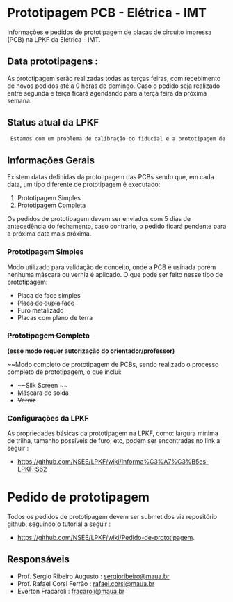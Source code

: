 # Prototipagem PCB - Elétrica - IMT

Informações e pedidos de prototipagem de placas de circuito impressa (PCB) na LPKF da Elétrica - IMT.

## Data prototipagens :

As prototipagem serão realizadas todas as terças feiras, com recebimento de novos pedidos até a 0 horas de domingo. Caso o pedido seja realizado entre segunda e terça ficará agendando para a terça feira da próxima semana.

## Status atual da LPKF

```html
 Estamos com um problema de calibração do fiducial e a prototipagem de duas faces está suspensa até a solução do problema.
```

## Informações Gerais

Existem datas definidas da prototipagem das PCBs sendo que, em cada data, um tipo diferente de prototipagem é executado:

1. Prototipagem Simples
2. Prototipagem Completa

Os pedidos de prototipagem devem ser enviados com 5 dias de antecedência do fechamento, caso contrário, o pedido ficará pendente para a próxima data mais próxima.

### Prototipagem Simples

 Modo utilizado para validação de conceito, onde a PCB é usinada porém nenhuma máscara ou verniz é aplicado. O que pode ser feito nesse tipo de prototipagem:

- Placa de face simples
- ~~Placa de dupla face~~
- Furo metalizado
- Placas com plano de terra

### ~~Prototipagem Completa~~
**(esse modo requer autorização do orientador/professor)**

~~Modo completo de prototipagem de PCBs, sendo realizado o processo completo de prototipagem, o que inclui:

- ~~Silk Screen ~~
- ~~Máscara de solda~~
- ~~Verniz~~

### Configurações da LPKF

As propriedades básicas da prototipagem na LPKF, como: largura mínima de trilha, tamanho possíveis de furo, etc, podem ser encontradas no link a seguir :
 
- https://github.com/NSEE/LPKF/wiki/Informa%C3%A7%C3%B5es-LPKF-S62

# Pedido de prototipagem 

Todos os pedidos de prototipagem devem ser submetidos via repositório github, seguindo o tutorial a seguir :

- https://github.com/NSEE/LPKF/wiki/Pedido-de-prototipagem.

## Responsáveis 

- Prof. Sergio Ribeiro Augusto : sergioribeiro@maua.br
- Prof. Rafael Corsi Ferrão : rafael.corsi@maua.br
- Everton Fracaroli : fracaroli@maua.br


